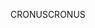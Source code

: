 <span data-ttu-id="56479-101">CRONUS</span><span class="sxs-lookup"><span data-stu-id="56479-101">CRONUS</span></span>